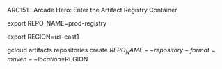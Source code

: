 ARC151 :  Arcade Hero: Enter the Artifact Registry Container 

export REPO_NAME=prod-registry

export REGION=us-east1

gcloud artifacts repositories create $REPO_NAME --repository-format=maven --location=$REGION

